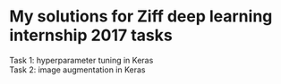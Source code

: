 # My solutions for Ziff deep learning internship 2017 tasks
Task 1: hyperparameter tuning in Keras <br />
Task 2: image augmentation in Keras <br />
